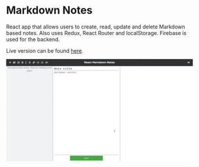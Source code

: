 # Markdown Notes

React app that allows users to create, read, update and delete Markdown based notes. Also uses Redux, React Router and localStorage. Firebase is used for the backend.

Live version can be found [here](https://confident-blackwell-dc65d5.netlify.com/).





<kbd>
  <img src="./react-gif.gif">
</kbd>
